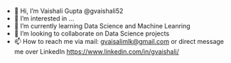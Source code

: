- 👋 Hi, I’m Vaishali Gupta @gvaishali52
- 👀 I’m interested in ...
- 🌱 I’m currently learning Data Science and Machine Leanring 
- 💞️ I’m looking to collaborate on Data Science projects
- 📫 How to reach me via mail: gvaisalimlk@gmail.com or direct message me over LinkedIn https://www.linkedin.com/in/gvaishali/

<!---
gvaishali52/gvaishali52 is a ✨ special ✨ repository because its `README.md` (this file) appears on your GitHub profile.
You can click the Preview link to take a look at your changes.
--->
